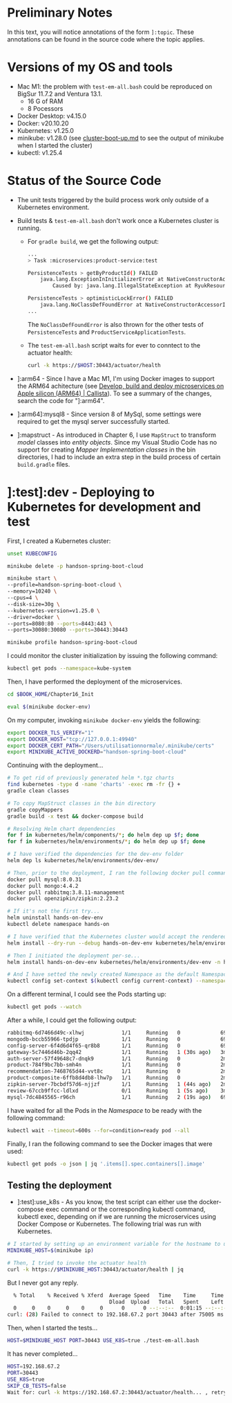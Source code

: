 # Preliminary Notes

In this text, you will notice annotations of the form `]:topic`. These annotations can be found in the source code where the topic applies.

# Versions of my OS and tools
* Mac M1: the problem with `test-em-all.bash` could be reproduced on BigSur 11.7.2 and Ventura 13.1.
  * 16 G of RAM  
  * 8 Pocessors
* Docker Desktop: v4.15.0
* Docker: v20.10.20
* Kubernetes: v1.25.0
* minikube: v1.28.0 (see [cluster-boot-up.md](./cluster-boot-up.md) to see the output of minikube when I started the cluster)
* kubectl: v1.25.4

# Status of the Source Code

* The unit tests triggered by the build process work only outside of a Kubernetes environment. 
* Build tests & `test-em-all.bash` don't work once a Kubernetes cluster is running.
  * <a id="unit_tests_id"></a>For `gradle build`, we get the following output:
    ```bash
    ...
    > Task :microservices:product-service:test

    PersistenceTests > getByProductId() FAILED
        java.lang.ExceptionInInitializerError at NativeConstructorAccessorImpl.java:-2
            Caused by: java.lang.IllegalStateException at RyukResourceReaper.java:132

    PersistenceTests > optimisticLockError() FAILED
        java.lang.NoClassDefFoundError at NativeConstructorAccessorImpl.java:-2
    ...        
    ```
    The `NoClassDefFoundError` is also thrown for the other tests of `PersistenceTests` and `ProductServiceApplicationTests`.  

  * The `test-em-all.bash` script waits for ever to conntect to the actuator health:
    ```bash
    curl -k https://$HOST:30443/actuator/health
    ```

* <a id="arm64_id"></a>]:arm64 - Since I have a Mac M1, I'm using Docker images to support the ARM64 achitecture (see [Develop, build and deploy microservices on Apple silicon (ARM64) | Callista](https://callistaenterprise.se/blogg/teknik/2022/11/02/microservices-on-apple-silicon/)). To see a summary of the changes, search the code for "]:arm64".
* ]:arm64]:mysql8 - Since version 8 of MySql, some settings were required to get the mysql server successfully started.
* ]:mapstruct - As introduced in Chapter 6, I use `MapStruct` to transform *model* classes into *entity objects*. Since my Visual Studio Code has no support for creating *Mapper Implementation classes* in the bin directories, I had to include an extra step in the build process of certain `build.gradle` files.

# ]:test]:dev - Deploying to Kubernetes for development and test
<a id="deploy_and_test_id"></a>
First, I created a Kubernetes cluster:
```bash
unset KUBECONFIG

minikube delete -p handson-spring-boot-cloud 

minikube start \
--profile=handson-spring-boot-cloud \
--memory=10240 \
--cpus=4 \
--disk-size=30g \
--kubernetes-version=v1.25.0 \
--driver=docker \
--ports=8080:80 --ports=8443:443 \
--ports=30080:30080 --ports=30443:30443

minikube profile handson-spring-boot-cloud
```
I could monitor the cluster initialization by issuing the following command:
```bash
kubectl get pods --namespace=kube-system
```
Then, I have performed the deployment of the microservices.
```bash
cd $BOOK_HOME/Chapter16_Init

eval $(minikube docker-env)
```
On my computer, invoking `minikube docker-env` yields the following: 
```bash
export DOCKER_TLS_VERIFY="1"
export DOCKER_HOST="tcp://127.0.0.1:49940"
export DOCKER_CERT_PATH="/Users/utilisationnormale/.minikube/certs"
export MINIKUBE_ACTIVE_DOCKERD="handson-spring-boot-cloud"
```
Continuing with the deployment...
```bash
# To get rid of previously generated helm *.tgz charts
find kubernetes -type d -name 'charts' -exec rm -fr {} +
gradle clean classes

# To copy MapStruct classes in the bin directory
gradle copyMappers
gradle build -x test && docker-compose build

# Resolving Helm chart dependencies
for f in kubernetes/helm/components/*; do helm dep up $f; done
for f in kubernetes/helm/environments/*; do helm dep up $f; done

# I have verified the dependencies for the dev-env folder
helm dep ls kubernetes/helm/environments/dev-env/

# Then, prior to the deployment, I ran the following docker pull commands in advance.
docker pull mysql:8.0.31
docker pull mongo:4.4.2
docker pull rabbitmq:3.8.11-management
docker pull openzipkin/zipkin:2.23.2

# If it's not the first try...
helm uninstall hands-on-dev-env
kubectl delete namespace hands-on

# I have verified that the Kubernetes cluster would accept the rendered manifest by a dry run. You can check its output in the rendered-manifests.yml file under the root directory of the project.
helm install --dry-run --debug hands-on-dev-env kubernetes/helm/environments/dev-env > rendered-manifests.yml

# Then I initiated the deployment per-se...
helm install hands-on-dev-env kubernetes/helm/environments/dev-env -n hands-on --create-namespace

# And I have setted the newly created Namespace as the default Namespace for kubectl
kubectl config set-context $(kubectl config current-context) --namespace=hands-on
```

On a different terminal, I could see the Pods starting up:

```bash
kubectl get pods --watch
```

After a while, I could get the following output:

```bash
rabbitmq-6d7466d49c-xlhwj            1/1     Running   0             69s
mongodb-bccb55966-tpdjp              1/1     Running   0             69s
config-server-6f4d6d4f65-qr8b8       1/1     Running   0             69s
gateway-5c7446d46b-2qq42             1/1     Running   1 (30s ago)   3m21s
auth-server-57f49648c7-dnqk9         1/1     Running   0             2m31s
product-784f9bc7bb-smh4n             1/1     Running   0             2m31s
recommendation-7468765d44-vvt8c      1/1     Running   0             2m31s
product-composite-6ffb8d4db8-lhw7p   1/1     Running   0             2m21s
zipkin-server-7bcbdf57d6-njjzf       1/1     Running   1 (44s ago)   2m31s
review-67ccb9ffcc-ldlxd              0/1     Running   1 (5s ago)    3m21s
mysql-7dc4845565-r96ch               1/1     Running   2 (19s ago)   69s
```

I have waited for all the Pods in the *Namespace* to be ready with the following command:
```bash
kubectl wait --timeout=600s --for=condition=ready pod --all
```

Finally, I ran the following command to see the Docker images that were used:
```bash
kubectl get pods -o json | jq '.items[].spec.containers[].image'
```

## Testing the deployment
* ]:test]:use_k8s - As you know, the test script can either use the docker-compose exec command or the corresponding kubectl command, kubectl exec, depending on if we are running the microservices using Docker Compose or Kubernetes. The following trial was run with Kubernetes.
```bash
# I started by setting up an environment variable for the hostname to use.
MINIKUBE_HOST=$(minikube ip)

# Then, I tried to invoke the actuator health
curl -k https://$MINIKUBE_HOST:30443/actuator/health | jq
```
But I never got any reply.
```bash
  % Total    % Received % Xferd  Average Speed   Time    Time     Time  Current
                                 Dload  Upload   Total   Spent    Left  Speed
  0     0    0     0    0     0      0      0 --:--:--  0:01:15 --:--:--     0
curl: (28) Failed to connect to 192.168.67.2 port 30443 after 75005 ms: Operation timed out
```
Then, when I started the tests...
```bash
HOST=$MINIKUBE_HOST PORT=30443 USE_K8S=true ./test-em-all.bash
```
It has never completed...
```bash
HOST=192.168.67.2
PORT=30443
USE_K8S=true
SKIP_CB_TESTS=false
Wait for: curl -k https://192.168.67.2:30443/actuator/health... , retry #1 , retry #2 , retry #3 , retry #4 , retry #5 , retry #6 , retry #7 , retry #8
```

